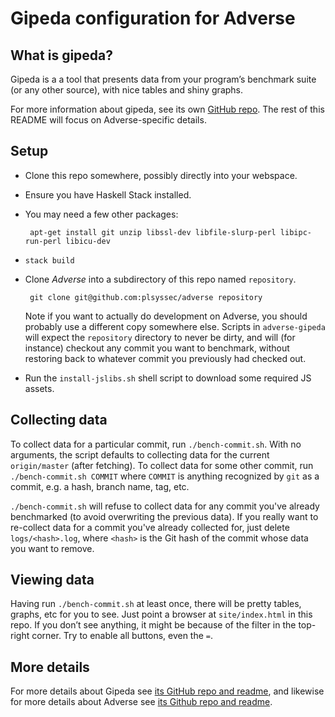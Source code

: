 Gipeda configuration for Adverse
=======================================

What is gipeda?
---------------

Gipeda is a a tool that presents data from your program’s benchmark suite (or
any other source), with nice tables and shiny graphs.

For more information about gipeda, see its own [GitHub repo](https://github.com/nomeata/gipeda). The rest of this README will focus on
Adverse-specific details.

Setup
-------------

 * Clone this repo somewhere, possibly directly into your webspace.
 * Ensure you have Haskell Stack installed.
 * You may need a few other packages:

        apt-get install git unzip libssl-dev libfile-slurp-perl libipc-run-perl libicu-dev

 * `stack build`

 * Clone *Adverse* into a subdirectory of this repo named `repository`.

        git clone git@github.com:plsyssec/adverse repository

   Note if you want to actually do development on Adverse, you should
   probably use a different copy somewhere else. Scripts in `adverse-gipeda`
   will expect the `repository` directory to never be dirty, and will (for
   instance) checkout any commit you want to benchmark, without restoring
   back to whatever commit you previously had checked out.

 * Run the `install-jslibs.sh` shell script to download some required JS assets.

Collecting data
-----------

To collect data for a particular commit, run `./bench-commit.sh`. With no
arguments, the script defaults to collecting data for the current
`origin/master` (after fetching). To collect data for some other commit, run
`./bench-commit.sh COMMIT` where `COMMIT` is anything recognized by `git` as
a commit, e.g. a hash, branch name, tag, etc.

`./bench-commit.sh` will refuse to collect data for any commit you've already
benchmarked (to avoid overwriting the previous data). If you really want to
re-collect data for a commit you've already collected for, just delete
`logs/<hash>.log`, where `<hash>` is the Git hash of the commit whose data
you want to remove.

Viewing data
--------------

Having run `./bench-commit.sh` at least once, there will be pretty tables,
graphs, etc for you to see. Just point a browser at `site/index.html` in this
repo. If you don’t see anything, it might be because of the filter in the
top-right corner. Try to enable all buttons, even the `=`.

More details
-----------------

For more details about Gipeda see [its GitHub repo and readme](https://github.com/nomeata/gipeda), and likewise for more details about Adverse see [its Github repo and readme](https://github.com/plsyssec/adverse).
